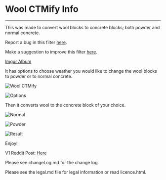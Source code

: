 # Wool CTMify Info #

----------

This was made to convert wool blocks to concrete blocks; both powder and normal concrete.

Report a bug in this filter [here](https://goo.gl/forms/jJpYpqwKjFCx9Mbt1).

Make a suggestion to improve this filter [here](https://goo.gl/forms/QmmEyRheTiyNqWGw2).

[Imgur Album](https://imgur.com/a/Z6oec)

It has options to choose weather you would like to change the wool blocks to powder or to normal concrete.

![Wool CTMify](https://i.imgur.com/ePPGknR.png)

![Options](https://i.imgur.com/T2wB2bt.png)

Then it converts wool to the concrete block of your choice.

![Normal](https://i.imgur.com/s22Ahcb.png)

![Powder](https://i.imgur.com/cfDMczS.png)

![Result](https://i.imgur.com/gdGVAnQ.png)

Enjoy!

V1 Reddit Post: [Here](https://redd.it/7x69p0)

Please see changeLog.md for the change log.

Please see the legal.md file for legal information or read licence.html.